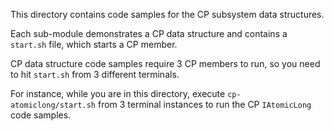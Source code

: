This directory contains code samples for the CP subsystem data structures.

Each sub-module demonstrates a CP data structure and contains a `start.sh`
file, which starts a CP member.

CP data structure code samples require 3 CP members to run, so you need to hit 
`start.sh` from 3 different terminals.

For instance, while you are in this directory, execute 
`cp-atomiclong/start.sh` from 3 terminal instances to run the CP `IAtomicLong` 
code samples.
